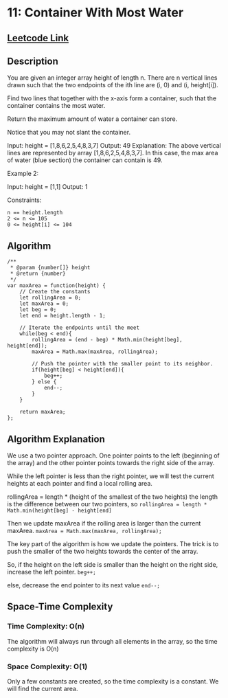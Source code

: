 # 11: Container With Most Water

## [Leetcode Link](https://leetcode.com/problems/container-with-most-water/description/)

## Description
You are given an integer array height of length n. There are n vertical lines drawn such that the two endpoints of the ith line are (i, 0) and (i, height[i]).

Find two lines that together with the x-axis form a container, such that the container contains the most water.

Return the maximum amount of water a container can store.

Notice that you may not slant the container.

Input: height = [1,8,6,2,5,4,8,3,7]
Output: 49
Explanation: The above vertical lines are represented by array [1,8,6,2,5,4,8,3,7]. In this case, the max area of water (blue section) the container can contain is 49.

Example 2:

Input: height = [1,1]
Output: 1 

Constraints:

    n == height.length
    2 <= n <= 105
    0 <= height[i] <= 104


## Algorithm
```LANGUAGE(javascript)
/**
 * @param {number[]} height
 * @return {number}
 */
var maxArea = function(height) {
    // Create the constants
    let rollingArea = 0;
    let maxArea = 0;
    let beg = 0;
    let end = height.length - 1;

    // Iterate the endpoints until the meet
    while(beg < end){
        rollingArea = (end - beg) * Math.min(height[beg], height[end]);
        maxArea = Math.max(maxArea, rollingArea);

        // Push the pointer with the smaller point to its neighbor.
        if(height[beg] < height[end]){
            beg++;
        } else {
            end--;
        }
    }

    return maxArea;
};
```
## Algorithm Explanation
We use a two pointer approach. One pointer points to the left (beginning of the array) and the other pointer points
towards the right side of the array.

While the left pointer is less than the right pointer, we will test the current heights at each pointer and find a local rolling area.

rollingArea = length * (height of the smallest of the two heights)
the length is the difference between our two pointers, so
`rollingArea = length * Math.min(height[beg] - height[end]`

Then we update maxArea if the rolling area is larger than the current maxArea.
`maxArea = Math.max(maxArea, rollingArea);`

The key part of the algorithm is how we update the pointers. The trick is to push the smaller of the two heights 
towards the center of the array.

So, if the height on the left side is smaller than the height on the right side, increase the left pointer.
`beg++;`

else, decrease the end pointer to its next value
`end--;`

## Space-Time Complexity
### Time Complexity: O(n)
The algorithm will always run through all elements in the array, so the time complexity is O(n)
### Space Complexity: O(1)
Only a few constants are created, so the time complexity is a constant. We will find the current area.

